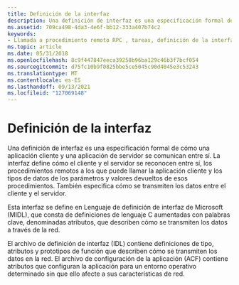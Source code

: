 ```yaml
---
title: Definición de la interfaz
description: Una definición de interfaz es una especificación formal de cómo una aplicación cliente y una aplicación de servidor se comunican entre sí.
ms.assetid: 709ca498-4da3-4e6f-bb12-333a407b74c2
keywords:
- Llamada a procedimiento remoto RPC , tareas, definición de la interfaz
ms.topic: article
ms.date: 05/31/2018
ms.openlocfilehash: 8c9f447847eeca39258b96ba129c46b3f7bcf054
ms.sourcegitcommit: d75fc10b9f0825bbe5ce5045c90d4045e3c53243
ms.translationtype: MT
ms.contentlocale: es-ES
ms.lasthandoff: 09/13/2021
ms.locfileid: "127069148"
---
```

# <a name="defining-the-interface"></a>Definición de la interfaz

Una definición de interfaz es una especificación formal de cómo una aplicación cliente y una aplicación de servidor se comunican entre sí. La interfaz define cómo el cliente y el servidor se reconocen entre sí, los procedimientos remotos a los que puede llamar la aplicación cliente y los tipos de datos de los parámetros y valores devueltos de esos procedimientos. También especifica cómo se transmiten los datos entre el cliente y el servidor.

Esta interfaz se define en Lenguaje de definición de interfaz de Microsoft (MIDL), que consta de definiciones de lenguaje C aumentadas con palabras clave, denominadas atributos, que describen cómo se transmiten los datos a través de la red.

El archivo de definición de interfaz (IDL) contiene definiciones de tipo, atributos y prototipos de función que describen cómo se transmiten los datos en la red. El archivo de configuración de la aplicación (ACF) contiene atributos que configuran la aplicación para un entorno operativo determinado sin que ello afecte a sus características de red.

 

 




